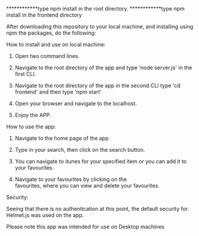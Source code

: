 ************type npm install in the root directory.
************type npm install in the frontend directory

After downloading this repository to your local machine, 
and installing using npm the packages, do the following: 

How to install and use on local machine:

1. Open two command lines. 

2. Navigate to the root directory of the app and type 
   'node server.js' in the first CLI.

3. Navigate to the root directory of the app in the second CLI
   type 'cd frontend' and then type 'npm start'

4. Open your browser and navigate to the localhost.

5. Enjoy the APP.

How to use the app:

1. Navigate to the home page of the app

2. Type in your search, then click on the search
   button.

3. You can navigate to itunes for your specified item
   or you can add it to your favourites.

4. Navigate to your favourites by clicking on the     
   favourites, where you can view and delete your favourites.

Security:

Seeing that there is no authentication at this point, the default security 
for Helmet.js was used on the app.

Please note this app was intended for use on Desktop machines


